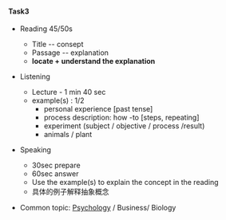 #### Task3

+ Reading 45/50s
  + Title -- consept
  + Passage -- explanation
  + **locate + understand the explanation**



+ Listening
  + Lecture - 1 min 40 sec
  + example(s) : 1/2 
    + personal experience [past tense]
    + process description: how -to [steps, repeating]
    + experiment     (subject / objective / process /result) 
    + animals / plant

+ Speaking
  + 30sec prepare
  + 60sec answer
  + Use the example(s) to explain the concept in the reading
  + 具体的例子解释抽象概念

+ Common topic: <u>Psychology</u> / Business/ Biology

  